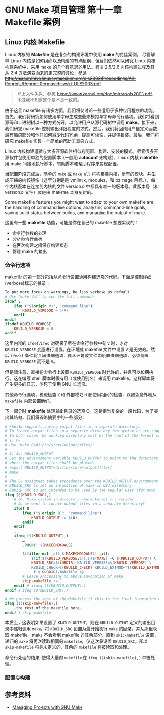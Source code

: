 # GNU Make 项目管理 第十一章 Makefile 案例

[annotation]: <id> (2ab7517a-9d9d-4adc-9f7a-a8c5fcdbfa82)
[annotation]: <status> (public)
[annotation]: <create_time> (2021-04-17 23:47:31)
[annotation]: <category> (读书笔记)
[annotation]: <tags> (Make|Makefile|GNU)
[annotation]: <topic> (GNU Make 项目管理)
[annotation]: <index> (11)
[annotation]: <comments> (true)
[annotation]: <url> (http://blog.ccyg.studio/article/2ab7517a-9d9d-4adc-9f7a-a8c5fcdbfa82)


## Linux 内核 Makefile

Linux 内核的 **Makefile** 是在复杂的构建环境中使用 **make** 的绝佳案例。 尽管解释 Linux 内核是如何组织以及构建的有点超纲，但我们依然可以研究 Linux 内核构建系统中，采用 make 的几个有意思的用法。有关 2.5/2.6 内核构建过程及其从 2.4 方法演变而来的更完整的讨论，参见 ~~<http://macarchive.linuxsymposium.org/ols2003/Proceedings/All-Reprints/Reprint-Germaschewski-OLS2003.pdf>~~ 

> 以上文件失效，参见 <https://www.kernel.org/doc/mirror/ols2003.pdf>，不过我不知道这个是不是一致的。

由于这里 makefile 有诸多方面，我们将仅讨论一些适用于多种应用程序的功能。首先，我们将研究如何使用单字母生成变量来模拟单字母命令行选项。我们将看到源码和二进制树以一种方式分开，以允许用户从源代码树中调用 **make**。接下来，我们研究 makefile 控制输出详细程度的方式。然后，我们将回顾用户自定义函数最有趣的部分和他们如何减少代码冗余，提高可读性，并提供封装。最后，我们将研究 makefile 实现一个简单的帮助工具的方式。

Linux 内核构建遵循与大多开源软件相似的配置、构建、安装的模式。尽管很多开源软件包使用单独的配置脚本（一般用 **autoconf** 来构建），Linux 内核 **makefile** 用 make 间接地执行脚本，辅助脚本和帮助程序来实现配置。

当配置阶段完成后，简单的 `make` 或 `make all` 将构建裸内核，所有的模块，并生成压缩的内核镜像（这里分别是是 vmlinux, modules，和 bzImage 目标，），每个内核版本在连接到内核的文件 version.o 中都具有唯一的版本号。此版本号（和 version.o 文件）就是由 makefile 本身更新的。

Some makefile features you might want to adapt to your own makefile are: the handling
of command line options, analyzing command-line goals, saving build status
between builds, and managing the output of make.

这里有一些 **makefile** 功能，可能是你在自己的 makefile 想要实现的：

- 命令行参数的处理
- 分析命令行目标
- 在两次构建之间保存构建状态
- 管理 make 的输出

### 命令行选项

makefile 的第一部分包括从命令行设置通用构建选项的代码。下面是控制详细(verbose)标志的摘录：

```makefile
To put more focus on warnings, be less verbose as default
# Use 'make V=1' to see the full commands
ifdef V
    ifeq ("$(origin V)", "command line")
        KBUILD_VERBOSE = $(V)
    endif
endif
ifndef KBUILD_VERBOSE
    KBUILD_VERBOSE = 0
endif
```

这里内嵌的 `ifdef/ifeq` 对确保了尽在命令行参数中有 `V` 时，才对 `KBUILD_VERBOSE` 变量进行设置。在环境或 makefile 文件中设置 `V` 是无效的。然后 `ifndef` 条件将关闭详细选项，要从环境或文件中设置详细选项，必须设置 `KBUILD_VERBOSE` 而不是 `V`。

但是请注意，直接在命令行上设置 `KBUILD_VERBOSE` 时允许的，并且可以如期执行。这在编写 shell 脚本时很有用（或使用别名）来调用 makefile。这样脚本将产生更多的日志，类死于使用 GNU 长选项。

其他命令行选项，稀疏检查 `C` 和 外部模块 `M` 都使用相同的检查，以避免意外地从 `makefile` 内部设置他们。

下一部分时 **makefile** 处理输出目录的选项 O。这是相当复杂的一段代码，为了突出其结构，我们将省略摘要中的一些部分：

```makefile
# kbuild supports saving output files in a separate directory.
# To locate output files in a separate directory two syntax'es are supported.
# In both cases the working directory must be the root of the kernel src.
# 1) O=
# Use "make O=dir/to/store/output/files/"
#
# 2) Set KBUILD_OUTPUT
# Set the environment variable KBUILD_OUTPUT to point to the directory
# where the output files shall be placed.
# export KBUILD_OUTPUT=dir/to/store/output/files/
# make
#
# The O= assigment takes precedence over the KBUILD_OUTPUT environment variable.
# KBUILD_SRC is set on invocation of make in OBJ directory
# KBUILD_SRC is not intended to be used by the regular user (for now)
ifeq ($(KBUILD_SRC),)
    # OK, Make called in directory where kernel src resides
    # Do we want to locate output files in a separate directory?
    ifdef O
        ifeq ("$(origin O)", "command line")
            KBUILD_OUTPUT := $(O)
        endif
    endif
    …
    ifneq ($(KBUILD_OUTPUT),)
        …
        .PHONY: $(MAKECMDGOALS)

        $(filter-out _all,$(MAKECMDGOALS)) _all:
            $(if $(KBUILD_VERBOSE:1=),@)$(MAKE) -C $(KBUILD_OUTPUT) \
            KBUILD_SRC=$(CURDIR) KBUILD_VERBOSE=$(KBUILD_VERBOSE) \
            KBUILD_CHECK=$(KBUILD_CHECK) KBUILD_EXTMOD="$(KBUILD_EXTMOD)" \
            -f $(CURDIR)/Makefile $@
        # Leave processing to above invocation of make
        skip-makefile := 1
    endif # ifneq ($(KBUILD_OUTPUT),)
endif # ifeq ($(KBUILD_SRC),)

# We process the rest of the Makefile if this is the final invocation of make
ifeq ($(skip-makefile),)
    …the rest of the makefile here…
endif # skip-makefile
```

本质上，这表明如果设置了 `KBUILD_OUTPUT`，则在 `KBUILD_OUTPUT` 定义的输出目录中递归调用 `make`，将 `KBUILD_SRC` 设置为最开始执行 `make` 的目录，并从那里获取 makefile。make 不会看到 makefile 的其余部分，直到 `skip-makefile` 设置，递归的 `make` 将再次读取相同的 `makefile`，仅这次将设置 `KBUILD_SRC`，所以 `skip-makefile` 将是未定义的，其余的 `makefile` 将被读取和处理。

命令行处理的结果. 使得大量的 `makefile` 在 `ifeq ($(skip-makefile),)` 中被处理。

### 配置与构建

## 参考资料

- [Managing Projects with GNU Make](https://book.douban.com/subject/1850994/)